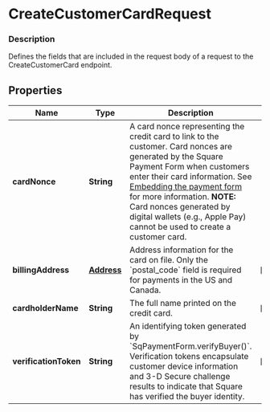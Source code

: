 
# CreateCustomerCardRequest

### Description

Defines the fields that are included in the request body of a request to the CreateCustomerCard endpoint.

## Properties
Name | Type | Description | Notes
------------ | ------------- | ------------- | -------------
**cardNonce** | **String** | A card nonce representing the credit card to link to the customer.  Card nonces are generated by the Square Payment Form when customers enter their card information. See [Embedding the payment form](https://developer.squareup.com/docs/payment-form/payment-form-walkthrough) for more information.  __NOTE:__ Card nonces generated by digital wallets (e.g., Apple Pay) cannot be used to create a customer card. | 
**billingAddress** | [**Address**](Address.md) | Address information for the card on file. Only the &#x60;postal_code&#x60; field is required for payments in the US and Canada. |  [optional]
**cardholderName** | **String** | The full name printed on the credit card. |  [optional]
**verificationToken** | **String** | An identifying token generated by &#x60;SqPaymentForm.verifyBuyer()&#x60;. Verification tokens encapsulate customer device information and 3-D Secure challenge results to indicate that Square has verified the buyer identity. |  [optional]



